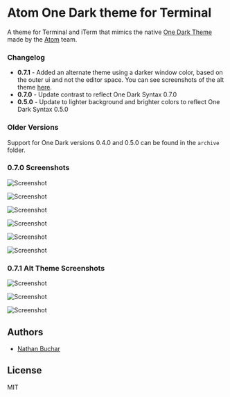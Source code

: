 # Atom One Dark theme for Terminal
A theme for Terminal and iTerm that mimics the native [One Dark Theme](https://atom.io/themes/one-dark-syntax) made by the [Atom](http://atom.io) team.



### Changelog
- **0.7.1** - Added an alternate theme using a darker window color, based on the outer ui and not the editor space. You can see screenshots of the alt theme [here](#071-alt-theme-screenshots).
- **0.7.0** - Update contrast to reflect One Dark Syntax 0.7.0
- **0.5.0** - Update to lighter background and brighter colors to reflect One Dark Syntax 0.5.0



### Older Versions
Support for One Dark versions 0.4.0 and 0.5.0 can be found in the `archive` folder.



### 0.7.0 Screenshots

![Screenshot](https://raw.githubusercontent.com/nathanbuchar/one-dark-terminal/master/screenshots/one-dark-1.png)

![Screenshot](https://raw.githubusercontent.com/nathanbuchar/one-dark-terminal/master/screenshots/one-dark-2.png)

![Screenshot](https://raw.githubusercontent.com/nathanbuchar/one-dark-terminal/master/screenshots/one-dark-3.png)

![Screenshot](https://raw.githubusercontent.com/nathanbuchar/one-dark-terminal/master/screenshots/one-dark-4.png)

![Screenshot](https://raw.githubusercontent.com/nathanbuchar/one-dark-terminal/master/screenshots/one-dark-5.png)

![Screenshot](https://raw.githubusercontent.com/nathanbuchar/one-dark-terminal/master/screenshots/one-dark-6.png)



### 0.7.1 Alt Theme Screenshots

![Screenshot](https://raw.githubusercontent.com/nathanbuchar/one-dark-terminal/master/screenshots/one-dark-alt-1.png)

![Screenshot](https://raw.githubusercontent.com/nathanbuchar/one-dark-terminal/master/screenshots/one-dark-alt-2.png)

![Screenshot](https://raw.githubusercontent.com/nathanbuchar/one-dark-terminal/master/screenshots/one-dark-alt-3.png)



## Authors
* [Nathan Buchar](mailto:hello@nathanbuchar.com)



## License
MIT
